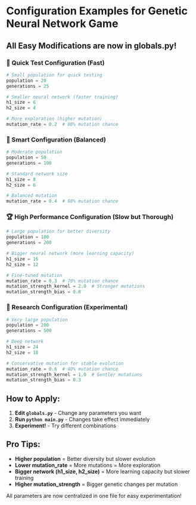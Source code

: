 # Configuration Examples for Genetic Neural Network Game

## All Easy Modifications are now in globals.py! 

### 🚀 Quick Test Configuration (Fast)
```python
# Small population for quick testing
population = 20
generations = 25

# Smaller neural network (faster training)
h1_size = 6
h2_size = 4

# More exploration (higher mutation)
mutation_rate = 0.2  # 80% mutation chance
```

### 🧠 Smart Configuration (Balanced)
```python
# Moderate population
population = 50
generations = 100

# Standard network size
h1_size = 8
h2_size = 6

# Balanced mutation
mutation_rate = 0.4  # 60% mutation chance
```

### 🏆 High Performance Configuration (Slow but Thorough)
```python
# Large population for better diversity
population = 100
generations = 200

# Bigger neural network (more learning capacity)
h1_size = 16
h2_size = 12

# Fine-tuned mutation
mutation_rate = 0.3  # 70% mutation chance
mutation_strength_kernel = 2.0  # Stronger mutations
mutation_strength_bias = 0.8
```

### 🔬 Research Configuration (Experimental)
```python
# Very large population
population = 200
generations = 500

# Deep network
h1_size = 24
h2_size = 18

# Conservative mutation for stable evolution
mutation_rate = 0.6  # 40% mutation chance
mutation_strength_kernel = 1.0  # Gentler mutations
mutation_strength_bias = 0.3
```

## How to Apply:

1. **Edit `globals.py`** - Change any parameters you want
2. **Run `python main.py`** - Changes take effect immediately
3. **Experiment!** - Try different combinations

## Pro Tips:

- **Higher population** = Better diversity but slower evolution
- **Lower mutation_rate** = More mutations = More exploration
- **Bigger network (h1_size, h2_size)** = More learning capacity but slower training
- **Higher mutation_strength** = Bigger genetic changes per mutation

All parameters are now centralized in one file for easy experimentation!

